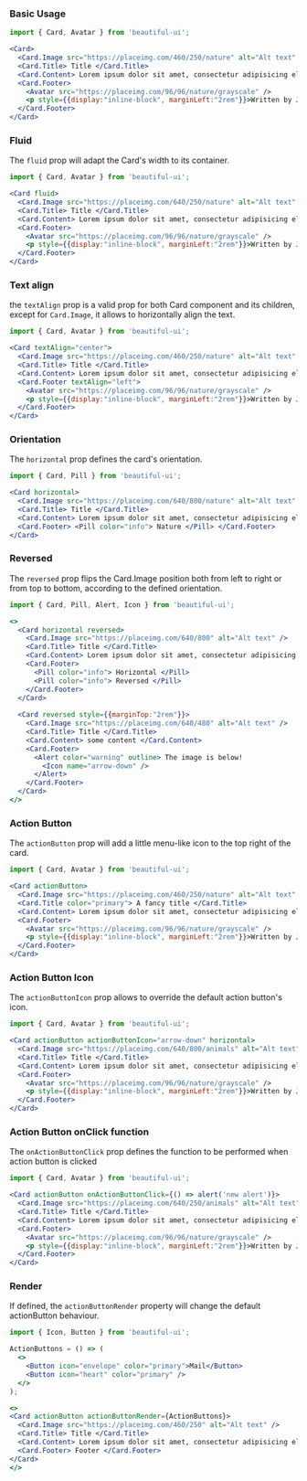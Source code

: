 ### Basic Usage

```jsx
import { Card, Avatar } from 'beautiful-ui';

<Card>
  <Card.Image src="https://placeimg.com/460/250/nature" alt="Alt text" />
  <Card.Title> Title </Card.Title>
  <Card.Content> Lorem ipsum dolor sit amet, consectetur adipisicing elit. Voluptatibus quia, nulla! Maiores et perferendis eaque, exercitationem praesentium nihil. </Card.Content>
  <Card.Footer> 
    <Avatar src="https://placeimg.com/96/96/nature/grayscale" /> 
    <p style={{display:"inline-block", marginLeft:"2rem"}}>Written by John Doe</p>
  </Card.Footer>
</Card>
```

### Fluid

The `fluid` prop will adapt the Card's width to its container.

```jsx
import { Card, Avatar } from 'beautiful-ui';

<Card fluid>
  <Card.Image src="https://placeimg.com/640/250/nature" alt="Alt text" />
  <Card.Title> Title </Card.Title>
  <Card.Content> Lorem ipsum dolor sit amet, consectetur adipisicing elit. Voluptatibus quia, nulla! Maiores et perferendis eaque, exercitationem praesentium nihil. </Card.Content>
  <Card.Footer> 
    <Avatar src="https://placeimg.com/96/96/nature/grayscale" /> 
    <p style={{display:"inline-block", marginLeft:"2rem"}}>Written by John Doe</p>
  </Card.Footer>
</Card>
```

### Text align

the `textAlign` prop is a valid prop for both Card component and its children, except for `Card.Image`, 
it allows to horizontally align the text.

```jsx
import { Card, Avatar } from 'beautiful-ui';

<Card textAlign="center">
  <Card.Image src="https://placeimg.com/460/250/nature" alt="Alt text" />
  <Card.Title> Title </Card.Title>
  <Card.Content> Lorem ipsum dolor sit amet, consectetur adipisicing elit. Voluptatibus quia, nulla! Maiores et perferendis eaque, exercitationem praesentium nihil. </Card.Content>
  <Card.Footer textAlign="left"> 
    <Avatar src="https://placeimg.com/96/96/nature/grayscale" /> 
    <p style={{display:"inline-block", marginLeft:"2rem"}}>Written by John Doe</p>
  </Card.Footer>
</Card>
```


### Orientation

The `horizontal` prop defines the card's orientation.

```jsx
import { Card, Pill } from 'beautiful-ui';

<Card horizontal>
  <Card.Image src="https://placeimg.com/640/800/nature" alt="Alt text" />
  <Card.Title> Title </Card.Title>
  <Card.Content> Lorem ipsum dolor sit amet, consectetur adipisicing elit. Voluptatibus quia, nulla! Maiores et perferendis eaque, exercitationem praesentium nihil. </Card.Content>
  <Card.Footer> <Pill color="info"> Nature </Pill> </Card.Footer>
</Card>
```

### Reversed

The `reversed` prop flips the Card.Image position both from left to right or from top to bottom, according to the
defined orientation.

```jsx
import { Card, Pill, Alert, Icon } from 'beautiful-ui';

<>
  <Card horizontal reversed>
    <Card.Image src="https://placeimg.com/640/800" alt="Alt text" />
    <Card.Title> Title </Card.Title>
    <Card.Content> Lorem ipsum dolor sit amet, consectetur adipisicing elit. Voluptatibus quia, nulla! Maiores et perferendis eaque, exercitationem praesentium nihil. </Card.Content>
    <Card.Footer> 
      <Pill color="info"> Horizontal </Pill> 
      <Pill color="info"> Reversed </Pill> 
    </Card.Footer>
  </Card>
  
  <Card reversed style={{marginTop:"2rem"}}>
    <Card.Image src="https://placeimg.com/640/480" alt="Alt text" />
    <Card.Title> Title </Card.Title>
    <Card.Content> some content </Card.Content>
    <Card.Footer> 
      <Alert color="warning" outline> The image is below! 
        <Icon name="arrow-down" />
      </Alert>
    </Card.Footer>
  </Card>
</>
```

### Action Button

The `actionButton` prop will add a little menu-like icon to the top right of the card.

```jsx
import { Card, Avatar } from 'beautiful-ui';

<Card actionButton>
  <Card.Image src="https://placeimg.com/460/250/nature" alt="Alt text" />
  <Card.Title color="primary"> A fancy title </Card.Title>
  <Card.Content> Lorem ipsum dolor sit amet, consectetur adipisicing elit. Voluptatibus quia, nulla! Maiores et perferendis eaque, exercitationem praesentium nihil. </Card.Content>
  <Card.Footer> 
    <Avatar src="https://placeimg.com/96/96/nature/grayscale" /> 
    <p style={{display:"inline-block", marginLeft:"2rem"}}>Written by John Doe</p>
  </Card.Footer>
</Card>
```

### Action Button Icon

The `actionButtonIcon` prop allows to override the default action button's icon.

```jsx
import { Card, Avatar } from 'beautiful-ui';

<Card actionButton actionButtonIcon="arrow-down" horizontal>
  <Card.Image src="https://placeimg.com/640/800/animals" alt="Alt text" />
  <Card.Title> Title </Card.Title>
  <Card.Content> Lorem ipsum dolor sit amet, consectetur adipisicing elit. Voluptatibus quia, nulla! Maiores et perferendis eaque, exercitationem praesentium nihil. </Card.Content>
  <Card.Footer> 
    <Avatar src="https://placeimg.com/96/96/nature/grayscale" /> 
    <p style={{display:"inline-block", marginLeft:"2rem"}}>Written by John Doe</p>
  </Card.Footer>
</Card>
```

### Action Button onClick function

The `onActionButtonClick` prop defines the function to be performed when action button is clicked

```jsx
import { Card, Avatar } from 'beautiful-ui';

<Card actionButton onActionButtonClick={() => alert('new alert')}>
  <Card.Image src="https://placeimg.com/640/250/animals" alt="Alt text" />
  <Card.Title> Title </Card.Title>
  <Card.Content> Lorem ipsum dolor sit amet, consectetur adipisicing elit. Voluptatibus quia, nulla! Maiores et perferendis eaque, exercitationem praesentium nihil. </Card.Content>
  <Card.Footer> 
    <Avatar src="https://placeimg.com/96/96/nature/grayscale" /> 
    <p style={{display:"inline-block", marginLeft:"2rem"}}>Written by John Doe</p>
  </Card.Footer>
</Card>
```

### Render

If defined, the `actionButtonRender` property will change the default actionButton behaviour.

```jsx
import { Icon, Button } from 'beautiful-ui';

ActionButtons = () => (
  <> 
    <Button icon="envelope" color="primary">Mail</Button>
    <Button icon="heart" color="primary" />
  </>
);

<>
<Card actionButton actionButtonRender={ActionButtons}>
  <Card.Image src="https://placeimg.com/460/250" alt="Alt text" />
  <Card.Title> Title </Card.Title>
  <Card.Content> Lorem ipsum dolor sit amet, consectetur adipisicing elit. Voluptatibus quia, nulla! Maiores et perferendis eaque, exercitationem praesentium nihil. </Card.Content>
  <Card.Footer> Footer </Card.Footer>
</Card>
</>
```
